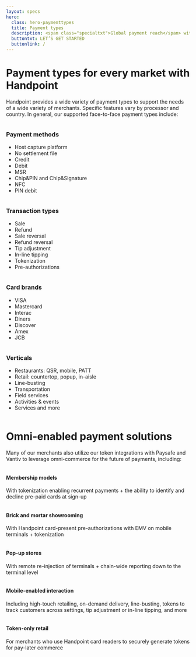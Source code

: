 ```yaml
---
layout: specs
hero: 
  class: hero-paymenttypes
  title: Payment types
  description: <span class="specialtxt">Global payment reach</span> with rich payment options
  buttontxt: LET’S GET STARTED
  buttonlink: /
---
```


<div class="section section-internal section-internal-paymenttypes">
	<div class="container">
		<div class="row">
			<div class="col-md-6 col-md-offset-3 col-sm-10 col-sm-offset-1 section-internal-intro">	
				<h1>Payment types for every market with Handpoint</h1>	
				<p>Handpoint provides a wide variety of payment types to support the needs of a wide variety of merchants. Specific features vary by processor and country. In general, our supported face-to-face payment types include:</p>
			</div>
		</div>
		<div class="row section-internal-paymenttypes-module">
			<div class="col-md-5 col-sm-6 col-md-offset-1 col-sm-offset-0">
				<img src="https://handpoint.imgix.net/Website%20refresh%20photos/live-action/specs_paymenttypes_pic01.jpg" class="img-responsive" alt=""/>
			</div>
			<div class="col-md-5 col-sm-6 section-internal-paymenttypes-module-txt">
				<h3>Payment methods</h3>
				<ul>
					<li><i class="fas fa-check"></i> Host capture platform</li>
					<li><i class="fas fa-check"></i> No settlement file</li>
					<li><i class="fas fa-check"></i> Credit</li>
					<li><i class="fas fa-check"></i> Debit</li>
					<li><i class="fas fa-check"></i> MSR</li>
					<li><i class="fas fa-check"></i> Chip&PIN and Chip&Signature</li>
					<li><i class="fas fa-check"></i> NFC</li>
					<li><i class="fas fa-check"></i> PIN debit</li>
				</ul>
			</div>
		</div>
		<div class="row section-internal-paymenttypes-module">
			<div class="col-md-5 col-sm-6 visible-xs">
				<img src="https://handpoint.imgix.net/Website%20refresh%20photos/live-action/specs_paymenttypes_pic02.jpg" class="img-responsive" alt=""/>
			</div>
			<div class="col-md-5 col-sm-6 col-md-offset-1 col-sm-offset-0 section-internal-paymenttypes-module-txt">
				<h3>Transaction types</h3>
					<ul>
					<li><i class="fas fa-check"></i> Sale</li>
					<li><i class="fas fa-check"></i> Refund</li>
					<li><i class="fas fa-check"></i> Sale reversal</li>
					<li><i class="fas fa-check"></i> Refund reversal</li>
					<li><i class="fas fa-check"></i> Tip adjustment</li>
					<li><i class="fas fa-check"></i> In-line tipping</li>
					<li><i class="fas fa-check"></i> Tokenization</li>
					<li><i class="fas fa-check"></i> Pre-authorizations</li>
				</ul>
			</div>
			<div class="col-md-5 col-sm-6 hidden-xs">
				<img src="https://handpoint.imgix.net/Website%20refresh%20photos/live-action/specs_paymenttypes_pic02.jpg" class="img-responsive" alt=""/>
			</div>
		</div>
		<div class="row section-internal-paymenttypes-module">
			<div class="col-md-5 col-sm-6 col-md-offset-1 col-sm-offset-0">
				<img src="https://handpoint.imgix.net/Website%20refresh%20photos/live-action/specs_paymenttypes_pic03.jpg" class="img-responsive" alt=""/>
			</div>
			<div class="col-md-5 col-sm-6 section-internal-paymenttypes-module-txt">
				<h3>Card brands</h3>
				<ul>
					<li><i class="fas fa-check"></i> VISA</li>
					<li><i class="fas fa-check"></i> Mastercard</li>
					<li><i class="fas fa-check"></i> Interac</li>
					<li><i class="fas fa-check"></i> Diners</li>
					<li><i class="fas fa-check"></i> Discover</li>
					<li><i class="fas fa-check"></i> Amex</li>
					<li><i class="fas fa-check"></i> JCB</li>
				</ul>
			</div>
		</div>
		<div class="row section-internal-paymenttypes-module">
			<div class="col-md-5 col-sm-6 visible-xs">
				<img src="https://handpoint.imgix.net/Website%20refresh%20photos/live-action/specs_paymenttypes_pic04.jpg" class="img-responsive" alt=""/>
			</div>
			<div class="col-md-5 col-sm-6 col-md-offset-1 col-sm-offset-0 section-internal-paymenttypes-module-txt">
				<h3>Verticals</h3>
				<ul>
					<li><i class="fas fa-check"></i> Restaurants: QSR, mobile, PATT</li>
					<li><i class="fas fa-check"></i> Retail: countertop, popup, in-aisle</li>
					<li><i class="fas fa-check"></i> Line-busting</li>
					<li><i class="fas fa-check"></i> Transportation</li>
					<li><i class="fas fa-check"></i> Field services</li>
					<li><i class="fas fa-check"></i> Activities & events</li>
					<li><i class="fas fa-check"></i> Services and more</li>
				</ul>
			</div>
			<div class="col-md-5 col-sm-6 hidden-xs">
				<img src="https://handpoint.imgix.net/Website%20refresh%20photos/live-action/specs_paymenttypes_pic04.jpg" class="img-responsive" alt=""/>
			</div>
		</div>
	</div>
</div>
<div class="section section-lightcolor">
	<div class="container">
		<div class="row">
			<div class="col-md-6 col-md-offset-3 col-sm-10 col-sm-offset-1 section-internal-intro">	
				<h1>Omni-enabled payment solutions</h1>	
				<p>Many of our merchants also utilize our token integrations with Paysafe and Vantiv to leverage omni-commerce for the future of payments, including:</p>
			</div>
		</div>
		<div class="row">
			<div class="blurb-media col-md-5 col-md-offset-1 col-sm-6 col-sm-offset-0">
			  	<div class="pull-left">
			    	<img src="https://handpoint.imgix.net/Website%20refresh%20photos/icons/ico01.svg" alt=""/>
			  	</div>
			  	<div class="media-body">
			    	<h4>Membership models</h4>
					<p>With tokenization enabling recurrent payments + the ability to identify and decline pre-paid cards at sign-up</p>
			  	</div>
			</div>
			<div class="blurb-media col-md-5 col-sm-6">
			  	<div class="pull-left">
			    	<img src="https://handpoint.imgix.net/Website%20refresh%20photos/icons/ico02.svg" alt=""/>
			  	</div>
			  	<div class="media-body">
			    	<h4>Brick and mortar showrooming</h4>
					<p>With Handpoint card-present pre-authorizations with EMV on mobile terminals + tokenization</p>
			  	</div>
			</div>
			<div class="blurb-media col-md-5 col-md-offset-1 col-sm-6 col-sm-offset-0">
			  	<div class="pull-left">
			    	<img src="https://handpoint.imgix.net/Website%20refresh%20photos/icons/ico03.svg" alt=""/>
			  	</div>
			  	<div class="media-body">
			    	<h4>Pop-up stores</h4>
					<p>With remote re-injection of terminals + chain-wide reporting down to the terminal level</p>
			  	</div>
			</div>
			<div class="blurb-media col-md-5 col-sm-6">
			  	<div class="pull-left">
			    	<img src="https://handpoint.imgix.net/Website%20refresh%20photos/icons/ico04.svg" alt=""/>
			  	</div>
			  	<div class="media-body">
			    	<h4>Mobile-enabled interaction</h4>
					<p>Including high-touch retailing, on-demand delivery, line-busting, tokens to track customers across settings, tip adjustment or in-line tipping, and more</p>
			  	</div>
			</div>
			<div class="blurb-media col-md-5 col-md-offset-1 col-sm-6 col-sm-offset-0">
			  	<div class="pull-left">
			    	<img src="https://handpoint.imgix.net/Website%20refresh%20photos/icons/ico05.svg" alt=""/>
			  	</div>
			  	<div class="media-body">
			    	<h4>Token-only retail</h4>
					<p>For merchants who use Handpoint card readers to securely generate tokens for pay-later commerce</p>
			  	</div>
			</div>
		</div>
	</div>
</div>	